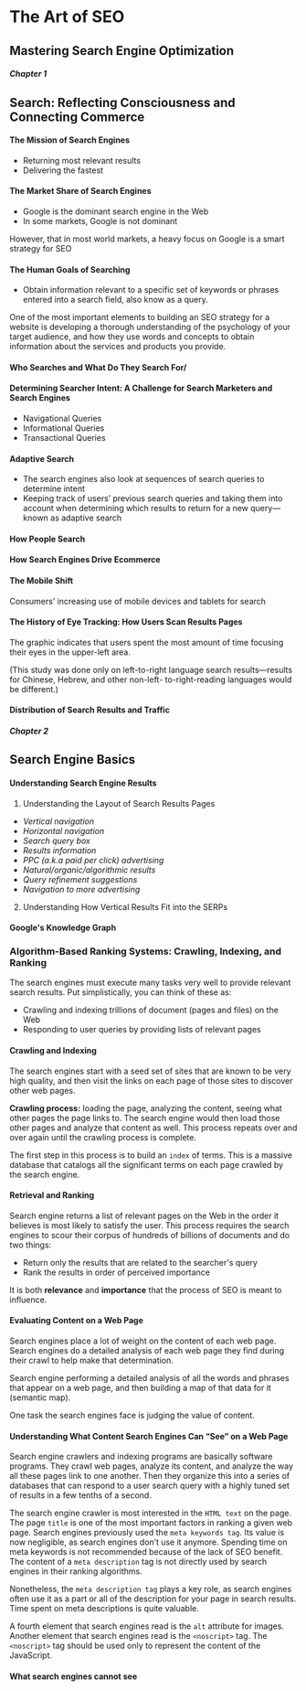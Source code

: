 # The Art of SEO
## Mastering Search Engine Optimization

#### _Chapter 1_
## Search: Reflecting Consciousness and Connecting Commerce

#### The Mission of Search Engines

* Returning most relevant results
* Delivering the fastest

#### The Market Share of Search Engines
* Google is the dominant search engine in the Web
* In some markets, Google is not dominant

However, that in most world markets, a heavy focus on Google is a smart strategy for SEO

#### The Human Goals of Searching
* Obtain information relevant to a specific set of keywords or phrases entered into a search field, also know as a query.

One of the most important elements to building an SEO strategy for a website is developing a thorough understanding of the psychology of your target audience, and how they use words and concepts to obtain information about the services and products you provide.

#### Who Searches and What Do They Search For/
#### Determining Searcher Intent: A Challenge for Search Marketers and Search Engines
* Navigational Queries
* Informational Queries
* Transactional Queries

#### Adaptive Search
* The search engines also look at sequences of search queries to determine intent
* Keeping track of users’ previous search queries and taking them into account when determining which results to return for a new query—known as adaptive search

#### How People Search
#### How Search Engines Drive Ecommerce
#### The Mobile Shift
Consumers’ increasing use of mobile devices and tablets for
search
#### The History of Eye Tracking: How Users Scan Results Pages
The graphic indicates that users spent the most amount of time focusing their eyes in the upper-left area.

(This study was done only on
left-to-right language search results—results for Chinese, Hebrew, and other non-left-
to-right-reading languages would be different.)
#### Distribution of Search Results and Traffic

#### _Chapter 2_
## Search Engine Basics

#### Understanding Search Engine Results

1. Understanding the Layout of Search Results Pages

  * _Vertical navigation_
  * _Horizontal navigation_
  * _Search query box_
  * _Results information_
  * _PPC (a.k.a paid per click) advertising_
  * _Natural/organic/algorithmic results_
  * _Query refinement suggestions_
  * _Navigation to more advertising_

2. Understanding How Vertical Results Fit into the SERPs

#### Google's Knowledge Graph

### Algorithm-Based Ranking Systems: Crawling, Indexing, and Ranking
The search engines must execute many tasks very well to provide relevant search
results. Put simplistically, you can think of these as:
* Crawling and indexing trillions of document (pages and files) on the Web
* Responding to user queries by providing lists of relevant pages

#### Crawling and Indexing

The search engines start with a seed set of sites that are known to be very high quality, and then visit the links on each page of those sites to discover other web pages.

**Crawling process:** loading the page, analyzing the content, seeing what other pages the page links to. The search engine would then load those other pages and analyze that content as well. This process repeats over and over again until the crawling process is complete.

The first step in this process is to build an `index` of terms. This is a massive database
that catalogs all the significant terms on each page crawled by the search engine.

#### Retrieval and Ranking
Search engine returns a list of relevant pages on the Web in the order it believes is most likely to satisfy the user. This process requires the search engines to scour their corpus of hundreds of billions of documents and do two things:
* Return only the results that are related to the searcher's query
* Rank the results in order of perceived importance

It is both **relevance** and **importance** that the process of SEO is meant to influence.

#### Evaluating Content on a Web Page
Search engines place a lot of weight on the content of each web page. Search engines do a detailed analysis of each web page they find during their crawl to help make that determination.

Search engine performing a detailed analysis of all the words and phrases that appear on a web page, and then building a map of that data for it (semantic map).

One task the search engines face is judging the value of content.

#### Understanding What Content Search Engines Can “See” on a Web Page
Search engine crawlers and indexing programs are basically software programs. They crawl  web pages, analyze its content, and analyze the way all these pages link to one another. Then they organize this into a series of databases that can respond to a user search query with a highly tuned set of results in a few tenths of a second.

The search engine crawler is most interested in the `HTML text` on the page.
The page `title` is one of the most important factors in ranking a given web page.
Search engines previously used the `meta keywords tag`. Its value is now negligible, as search engines don’t use it anymore. Spending time on meta keywords is not recommended because of the lack of SEO benefit.
The content of a `meta description` tag is not directly used by search engines in their ranking algorithms.

Nonetheless, the `meta description tag` plays a key role, as search engines often use it as a part or all of the description for your page in search results. Time spent on meta descriptions is quite valuable.

A fourth element that search engines read is the `alt` attribute for images.
Another element that search engines read is the `<noscript>` tag.
The `<noscript>` tag should be used only to represent the content of the JavaScript.

#### What search engines cannot see







